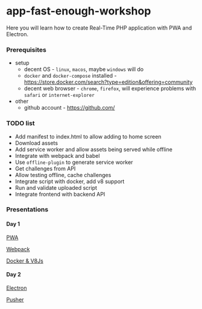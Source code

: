app-fast-enough-workshop
========================

Here you will learn how to create Real-Time PHP application with PWA and Electron.

### Prerequisites

* setup
  * decent OS - `linux`, `macos`, maybe `windows` will do
  * `docker` and `docker-compose` installed - https://store.docker.com/search?type=edition&offering=community
  * decent web browser - `chrome`, `firefox`, will experience problems with `safari` or `internet-explorer` 
* other
  * github account - https://github.com/

### TODO list

- Add manifest to index.html to allow adding to home screen
- Download assets
- Add service worker and allow assets being served while offline
- Integrate with webpack and babel
- Use `offline-plugin` to generate service worker
- Get challenges from API
- Allow testing offline, cache challenges
- Integrate script with docker, add v8 support
- Run and validate uploaded script
- Integrate frontend with backend API


### Presentations

#### Day 1

[PWA](https://github.com/aurimas4/paysera-workshop-2/raw/master/pwa.pdf)

[Webpack](https://github.com/aurimas4/paysera-workshop-2/raw/master/webpack.pdf)

[Docker & V8Js](https://spiteful-ticket.surge.sh)

#### Day 2

[Electron](https://github.com/tomas7777/pristatymas/raw/master/pristatymas.pdf)

[Pusher](https://worthless-play.surge.sh)
